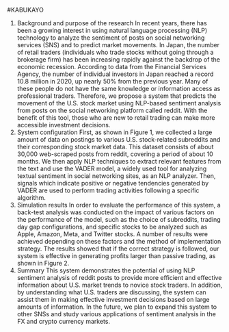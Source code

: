 #KABUKAYO

1. Background and purpose of the research
In recent years, there has been a growing interest in using natural language processing (NLP) technology to analyze the sentiment of posts on social networking services (SNS) and to predict market movements. In Japan, the number of retail traders (individuals who trade stocks without going through a brokerage firm) has been increasing rapidly against the backdrop of the economic recession. According to data from the Financial Services Agency, the number of individual investors in Japan reached a record 10.8 million in 2020, up nearly 50% from the previous year. Many of these people do not have the same knowledge or information access as professional traders. Therefore, we propose a system that predicts the movement of the U.S. stock market using NLP-based sentiment analysis from posts on the social networking platform called reddit. With the benefit of this tool, those who are new to retail trading can make more accessible investment decisions.
2. System configuration
First, as shown in Figure 1, we collected a large amount of data on postings to various U.S. stock-related subreddits and their corresponding stock market data. This dataset consists of about 30,000 web-scraped posts from reddit, covering a period of about 10 months. We then apply NLP techniques to extract relevant features from the text and use the VADER model, a widely used tool for analyzing textual sentiment in social networking sites, as an NLP analyzer. Then, signals which indicate positive or negative tendencies generated by VADER are used to perform trading activities following a specific algorithm.
3. Simulation results
In order to evaluate the performance of this system, a back-test analysis was conducted on the impact of various factors on the performance of the model, such as the choice of subreddits, trading day gap configurations, and specific stocks to be analyzed such as Apple, Amazon, Meta, and Twitter stocks. A number of results were achieved depending on these factors and the method of implementation strategy. The results showed that if the correct strategy is followed, our system is effective in generating profits larger than passive trading, as shown in Figure 2.
4. Summary
This system demonstrates the potential of using NLP sentiment analysis of reddit posts to provide more efficient and effective information about U.S. market trends to novice stock traders. In addition, by understanding what U.S. traders are discussing, the system can assist them in making effective investment decisions based on large amounts of information. In the future, we plan to expand this system to other SNSs and study various applications of sentiment analysis in the FX and crypto currency markets.
